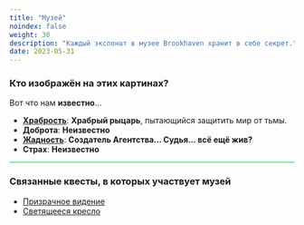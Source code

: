 ```yaml
---
title: "Музей"
noindex: false
weight: 30
description: "Каждый экспонат в музее Brookhaven хранит в себе секрет."
date: 2023-05-31
---
```


### Кто изображён на этих картинах?  

Вот что нам **известно**...

- **[Храбрость](knight/)**: **Храбрый рыцарь**, пытающийся защитить мир от тьмы.  
- **Доброта**: **Неизвестно**  
- **[Жадность](greed/)**: **Создатель Агентства… Судья… всё ещё жив?**  
- **Страх**: **Неизвестно**  

<hr style="background-color: #28b44c" size=8>

### Связанные квесты, в которых участвует музей  

- [Призрачное видение](/lore/quests/ghostly_sighting)  
- [Светящееся кресло](/lore/quests/glowing_chair)  
